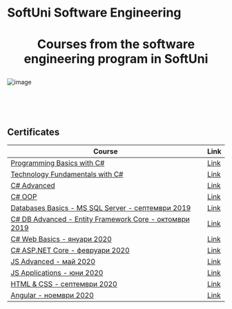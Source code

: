 # SoftUni Software Engineering
# <p align="center">Courses from the software engineering program in SoftUni<p>


![image](https://github.com/vladosfi/SoftUni/assets/4414067/b0b565a0-f949-48ec-9b01-1f430525852a)


<br/>
<br/>
<br/>

<h2> Certificates </h2>

|**Course**|**Link**| 
|---|---|
|<a href="https://softuni.bg/trainings/2073/programming-basics-with-csharp-september-2018" > Programming Basics with C# </a>   | <a href="https://softuni.bg/certificates/details/59061/be83707c" target="_blank"> Link</a> |
|<a href="https://softuni.bg/trainings/2237/technology-fundamentals-with-csharp-january-2019"> Technology Fundamentals with C# </a>| <a href="https://softuni.bg/trainings/2056/technology-fundamental-september-2018" target="_blank"> Link</a> |
|<a href="https://softuni.bg/trainings/2348/csharp-advanced-may-2019"> C# Advanced </a>| <a href="https://softuni.bg/trainings/2243/csharp-advanced-january-2019" target="_blank"> Link</a> |
|<a href="https://softuni.bg/trainings/2349/csharp-oop-june-2019"> C# OOP </a>| <a href="https://softuni.bg/trainings/2244/csharp-oop-february-2019/" target="_blank"> Link</a> |
|<a href="https://softuni.bg/trainings/2495/databases-basics-ms-sql-server-september-2019" > Databases Basics - MS SQL Server - септември 2019 </a>   | <a href="https://softuni.bg/trainings/2495/databases-basics-ms-sql-server-september-2019" target="_blank"> Link</a> |
|<a href="https://softuni.bg/trainings/2457/entity-framework-core-october-2019" > C# DB Advanced - Entity Framework Core - октомври 2019 </a>   | <a href="https://softuni.bg/trainings/2251/databases-advanced-entity-framework-february-2019" target="_blank"> Link</a> |
|<a href="https://softuni.bg/trainings/2613/csharp-web-basics-january-2020?fbclid=IwAR3JWpdukLXpnMuhY8H6YbGm0xtCRFJGHIbkPljyekc3pW1i8u3tIFIu2qk#lesson-14159" > C# Web Basics - януари 2020 </a>   | <a href="https://softuni.bg/trainings/2355/csharp-web-basics-may-2019/internal#lesson-11908" target="_blank"> Link</a> |
|<a href="https://softuni.bg/trainings/2796/asp-net-core-february-2020" > C# ASP.NET Core - февруари 2020 </a>   | <a href="https://softuni.bg/trainings/2419/asp-net-core-mvc-june-2019" target="_blank"> Link</a> |
|<a href="https://softuni.bg/trainings/2838/js-advanced-may-2020#lesson-15406" > JS Advanced - май 2020 </a>   | <a href="https://softuni.bg/trainings/3011/js-advanced-september-2020/internal#lesson-16715" target="_blank"> Link</a> |
|<a href="https://softuni.bg/trainings/2840/js-applications-june-2020#lesson-15438" > JS Applications - юни 2020 </a>   | <a href="https://softuni.bg/trainings/2610/js-applications-february-2020/internal#lesson-14100" target="_blank"> Link</a> |
|<a href="https://softuni.bg/trainings/3122/html-and-css-september-2020/internal" > HTML & CSS - септември 2020 </a>   | <a href="https://softuni.bg/trainings/3122/html-and-css-september-2020/internal" target="_blank"> Link</a> |
|<a href="https://softuni.bg/trainings/3249/angular-november-2020/internal#lesson-22291" > Angular - ноември 2020 </a>   | <a href="https://softuni.bg/trainings/2760/angular-january-2020#lesson-14700" target="_blank"> Link</a> |



